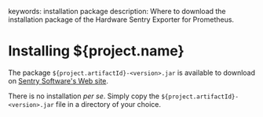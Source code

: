 keywords: installation package
description: Where to download the installation package of the Hardware Sentry Exporter for Prometheus.

# Installing ${project.name}

The package `${project.artifactId}-<version>.jar` is available to download on [Sentry Software's Web site](https://www.sentrysoftware.com/downloads/products-for-prometheus.html#hardware-sentry-exporter-0.9).

There is no installation *per se*. Simply copy the `${project.artifactId}-<version>.jar` file in a directory of your choice.